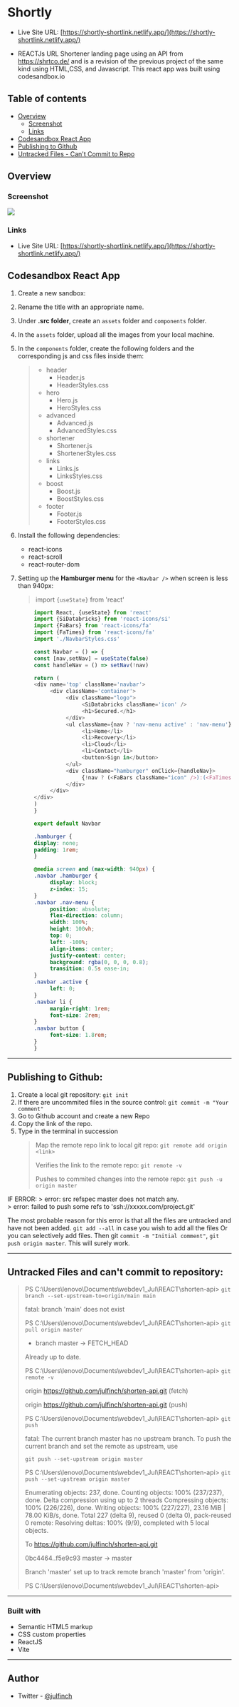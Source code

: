 # Shortly 
  - Live Site URL: [https://shortly-shortlink.netlify.app/](https://shortly-shortlink.netlify.app/)
  
  - REACTJs URL Shortener landing page using an API from https://shrtco.de/ and is a revision of the previous project of the same kind using HTML,CSS, and Javascript. This react app was built using codesandbox.io 
  
## Table of contents

- [Overview](#overview)
  - [Screenshot](#screenshot)
  - [Links](#links)
- [Codesandbox React App](#codesandbox-react-app)
- [Publishing to Github](#publish-to-github)
- [Untracked Files - Can't Commit to Repo](#untracked-files)

## Overview

### Screenshot

![](./_readme_img/Shortly.png)

### Links

- Live Site URL: [https://shortly-shortlink.netlify.app/](https://shortly-shortlink.netlify.app/)

## Codesandbox React App

1. Create a new sandbox:
2. Rename the title with an appropriate name.
3. Under **.src folder**, create an `assets` folder and `components` folder.
4. In the `assets` folder, upload all the images from your local machine.
5. In the `components` folder, create the following folders and the corresponding js and css files inside them:
     > - header
     >   - Header.js
     >   - HeaderStyles.css
     > - hero
     >   - Hero.js
     >   - HeroStyles.css
     > - advanced
     >   - Advanced.js
     >   - AdvancedStyles.css
     > - shortener
     >   - Shortener.js
     >   - ShortenerStyles.css
     > - links
     >   - Links.js
     >   - LinksStyles.css
     > - boost
     >   - Boost.js
     >   - BoostStyles.css
     > - footer
     >   - Footer.js
     >   - FooterStyles.css

6. Install the following dependencies: 
     - react-icons
     - react-scroll
     - react-router-dom
7. Setting up the **Hamburger menu** for the `<Navbar />` when screen is less than 940px:
     > import `{useState}` from 'react'
     ```js
          import React, {useState} from 'react'
          import {SiDatabricks} from 'react-icons/si'
          import {FaBars} from 'react-icons/fa'
          import {FaTimes} from 'react-icons/fa'
          import './NavbarStyles.css'

          const Navbar = () => {
          const [nav,setNav] = useState(false)
          const handleNav = () => setNav(!nav)

          return (
          <div name='top' className='navbar'>
               <div className='container'>
                    <div className="logo">
                         <SiDatabricks className='icon' />
                         <h1>Secured.</h1>
                    </div>
                    <ul className={nav ? 'nav-menu active' : 'nav-menu'}>
                         <li>Home</li>
                         <li>Recovery</li>
                         <li>Cloud</li>
                         <li>Contact</li>
                         <button>Sign in</button>
                    </ul>
                    <div className="hamburger" onClick={handleNav}>
                         {!nav ? (<FaBars className="icon" />):(<FaTimes className="icon" />)}
                    </div>
               </div>
          </div>
          )
          }

          export default Navbar
     ```

     ```css
          .hamburger {
          display: none;
          padding: 1rem;
          }

          @media screen and (max-width: 940px) {
          .navbar .hamburger {
               display: block;
               z-index: 15;
          }
          .navbar .nav-menu {
               position: absolute;
               flex-direction: column;
               width: 100%;
               height: 100vh;
               top: 0;
               left: -100%;
               align-items: center;
               justify-content: center;
               background: rgba(0, 0, 0, 0.8);
               transition: 0.5s ease-in;
          }
          .navbar .active {
               left: 0;
          }
          .navbar li {
               margin-right: 1rem;
               font-size: 2rem;
          }
          .navbar button {
               font-size: 1.8rem;
          }
          }
     ```    
---

## Publishing to Github:

1. Create a local git repository:
     `git init`
2. If there are uncommited files in the source control:
     `git commit -m "Your comment"`
3. Go to Github account and create a new Repo
4. Copy the link of the repo.
5. Type in the terminal in succession
     > Map the remote repo link to local git repo:
     > `git remote add origin <link>`
     >
     > Verifies the link to the remote repo:
     > `git remote -v`
     >
     > Pushes to commited changes into the remote repo:
     > `git push -u origin master`

IF ERROR:
     > error: src refspec master does not match any.  
     > error: failed to push some refs to 'ssh://xxxxx.com/project.git'

The most probable reason for this error is that all the files are untracked and have not been added. `git add --all` in case you wish to add all the files Or you can selectively add files. Then git `commit -m "Initial comment"`, `git push origin master`. This will surely work.

---

## Untracked Files and can't commit to repository:

  > PS C:\Users\lenovo\Documents\webdev1_Jul\REACT\shorten-api> `git branch --set-upstream-to=origin/main main`
  >
  > fatal: branch 'main' does not exist
  >
  > PS C:\Users\lenovo\Documents\webdev1_Jul\REACT\shorten-api> `git pull origin master`
  >
  >  * branch            master     -> FETCH_HEAD
  >
  > Already up to date.
  >
  > PS C:\Users\lenovo\Documents\webdev1_Jul\REACT\shorten-api> `git remote -v`
  >
  > origin  https://github.com/julfinch/shorten-api.git (fetch)
  >
  > origin  https://github.com/julfinch/shorten-api.git (push)
  >
  > PS C:\Users\lenovo\Documents\webdev1_Jul\REACT\shorten-api> `git push`
  >
  > fatal: The current branch master has no upstream branch.
  > To push the current branch and set the remote as upstream, use
  > 
  >     git push --set-upstream origin master
  > 
  > PS C:\Users\lenovo\Documents\webdev1_Jul\REACT\shorten-api> `git push --set-upstream origin master`  
  >
  > Enumerating objects: 237, done.
  > Counting objects: 100% (237/237), done.
  > Delta compression using up to 2 threads
  > Compressing objects: 100% (226/226), done.
  > Writing objects: 100% (227/227), 23.16 MiB | 78.00 KiB/s, done.
  > Total 227 (delta 9), reused 0 (delta 0), pack-reused 0
  > remote: Resolving deltas: 100% (9/9), completed with 5 local objects.
  >
  > To https://github.com/julfinch/shorten-api.git
  >
  >    0bc4464..f5e9c93  master -> master
  >
  > Branch 'master' set up to track remote branch 'master' from 'origin'.
  >
  > PS C:\Users\lenovo\Documents\webdev1_Jul\REACT\shorten-api> 

---

### Built with

- Semantic HTML5 markup
- CSS custom properties
- ReactJS
- Vite

---
 
## Author

- Twitter - [@julfinch](https://www.twitter.com/julfinch)
